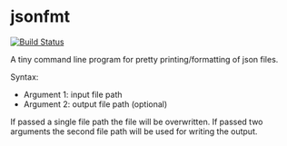 jsonfmt
=======

[![Build Status](https://github.com/anderejd/jsonfmt/workflows/Rust/badge.svg)](https://github.com/anderejd/jsonfmt/actions)

A tiny command line program for pretty printing/formatting of json files.

Syntax:
 - Argument 1: input file path
 - Argument 2: output file path (optional)

If passed a single file path the file will be overwritten. If passed two
arguments the second file path will be used for writing the output.


